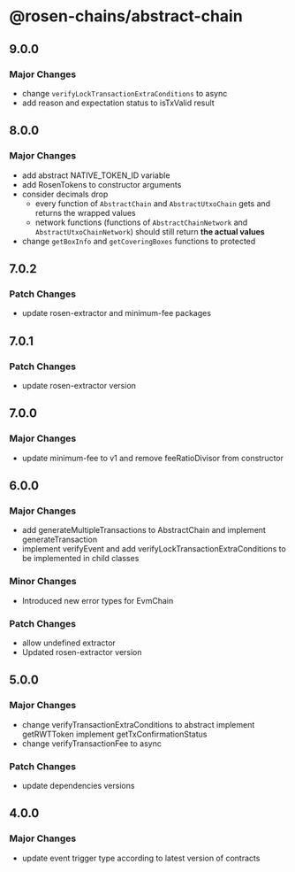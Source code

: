 # @rosen-chains/abstract-chain

## 9.0.0

### Major Changes

- change `verifyLockTransactionExtraConditions` to async
- add reason and expectation status to isTxValid result

## 8.0.0

### Major Changes

- add abstract NATIVE_TOKEN_ID variable
- add RosenTokens to constructor arguments
- consider decimals drop
  - every function of `AbstractChain` and `AbstractUtxoChain` gets and returns the wrapped values
  - network functions (functions of `AbstractChainNetwork` and `AbstractUtxoChainNetwork`) should still return **the actual values**
- change `getBoxInfo` and `getCoveringBoxes` functions to protected

## 7.0.2

### Patch Changes

- update rosen-extractor and minimum-fee packages

## 7.0.1

### Patch Changes

- update rosen-extractor version

## 7.0.0

### Major Changes

- update minimum-fee to v1 and remove feeRatioDivisor from constructor

## 6.0.0

### Major Changes

- add generateMultipleTransactions to AbstractChain and implement generateTransaction
- implement verifyEvent and add verifyLockTransactionExtraConditions to be implemented in child classes

### Minor Changes

- Introduced new error types for EvmChain

### Patch Changes

- allow undefined extractor
- Updated rosen-extractor version

## 5.0.0

### Major Changes

- change verifyTransactionExtraConditions to abstract
  implement getRWTToken
  implement getTxConfirmationStatus
- change verifyTransactionFee to async

### Patch Changes

- update dependencies versions

## 4.0.0

### Major Changes

- update event trigger type according to latest version of contracts
